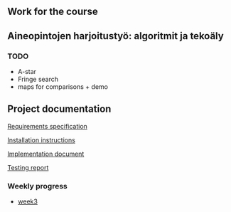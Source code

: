 ## Work for the course
## Aineopintojen harjoitustyö: algoritmit ja tekoäly

### TODO
- A-star
- Fringe search
- maps for comparisons + demo

## Project documentation

[Requirements specification](documentation/requirements_specification.md)

[Installation instructions](documentation/user_manual.md)

[Implementation document](documentation/implementation_document.md)

[Testing report](documentation/testing_report.md)

### Weekly progress
- [week3](documentation/progress_report_week_3.md)

